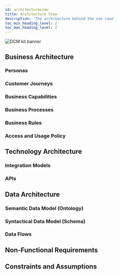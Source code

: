 ```yaml
---
id: architectureview
title: Architecture View
description: 'The architecture behind the use case'
toc_min_heading_level: 2
toc_max_heading_level: 2
---
```


![DCM kit banner](@site/static/img/kits/demand-and-capacity-management/demand-and-capacity-management-kit-logo.svg)


## Business Architecture

### Personas

### Customer Journeys

### Business Capabilities

### Business Processes

### Business Rules

### Access and Usage Policy

## Technology Architecture

### Integration Models

### APIs

## Data Architecture

### Semantic Data Model (Ontology)

### Syntactical Data Model (Schema)

### Data Flows

## Non-Functional Requirements

## Constraints and Assumptions